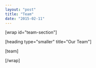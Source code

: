 ```yaml
---
layout: "post"
title: "Team"
date: "2015-02-11"
---
```


[wrap id="team-section"]

[heading type="smaller" title="Our Team"]

[team]

[/wrap]